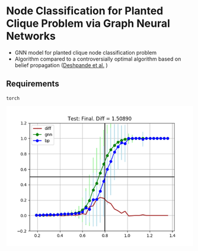 # Node Classification for Planted Clique Problem via Graph Neural Networks

* GNN model for planted clique node classification problem
* Algorithm compared to a controversially optimal algorithm based on belief propagation ([Deshpande et al.](https://web.stanford.edu/~montanar/RESEARCH/FILEPAP/clique.pdf) )

## Requirements
```
torch
```

![dd](https://github.com/dykim1222/GNN_plantedclique/blob/master/data/test_overlap_final.png)
